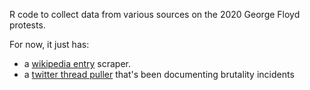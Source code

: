 R code to collect data from various sources on the 2020 George Floyd protests.

For now, it just has:

- a [wikipedia entry](https://en.wikipedia.org/wiki/List_of_George_Floyd_protests) scraper.
- a [twitter thread puller](https://twitter.com/greg_doucette/status/1267297607782731777) that's been documenting brutality incidents


